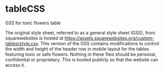 # tableCSS
GSS for toxic flowers table

The original style sheet, referred to as a general style sheet (GSS), from squarewebsites is hosted at https://assets.squarewebsites.org/custom-tables/style.css.
This version of the GSS contains modifications to control the width and height of the header row in mobile layout for the tables featuring toxic or safe flowers.
Nothing in these files should be personal, confidential or proprietary. This is hosted publicly so that the website can access it.
